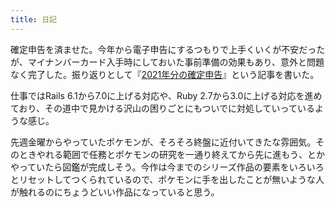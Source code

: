 ```yaml
---
title: 日記
---
```


確定申告を済ませた。今年から電子申告にするつもりで上手くいくが不安だったが、マイナンバーカード入手時にしておいた事前準備の効果もあり、意外と問題なく完了した。振り返りとして『[2021年分の確定申告](/articles/2022-02-01-kakutei)』という記事を書いた。

仕事ではRails 6.1から7.0に上げる対応や、Ruby 2.7から3.0に上げる対応を進めており、その道中で見かける沢山の困りごとにもついでに対処していっているような感じ。

先週金曜からやっていたポケモンが、そろそろ終盤に近付いてきたな雰囲気。そのときやれる範囲で任務とポケモンの研究を一通り終えてから先に進もう、とかやっていたら図鑑が完成しそう。今作は今までのシリーズ作品の要素をいろいろとリセットしてつくられているので、ポケモンに手を出したことが無いような人が触れるのにちょうどいい作品になっていると思う。
